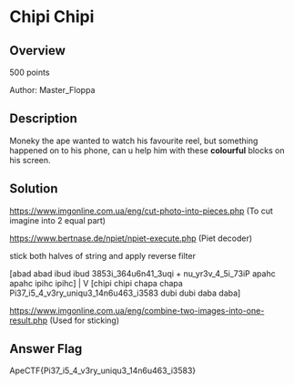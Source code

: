 # Chipi Chipi #
 
## Overview ##
 
500 points
 
Author: Master_Floppa
 
## Description ##
 
Moneky the ape wanted to watch his favourite reel, but something happened on to his phone, can u help him with these **colourful** blocks on his screen.

## Solution ##
https://www.imgonline.com.ua/eng/cut-photo-into-pieces.php (To cut imagine into 2 equal part)

https://www.bertnase.de/npiet/npiet-execute.php (Piet decoder)

stick both halves of string and apply reverse filter

[abad abad ibud ibud 3853i_364u6n41_3uqi + nu_yr3v_4_5i_73iP apahc apahc ipihc ipihc]
                                        |
                                        V
[chipi chipi chapa chapa Pi37_i5_4_v3ry_uniqu3_14n6u463_i3583 dubi dubi daba daba]


https://www.imgonline.com.ua/eng/combine-two-images-into-one-result.php (Used for sticking)

## Answer Flag ##
ApeCTF{Pi37_i5_4_v3ry_uniqu3_14n6u463_i3583}